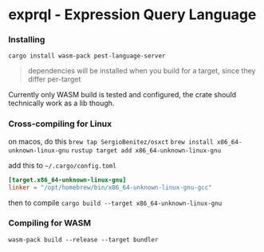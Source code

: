 # exprql - Expression Query Language

### Installing

`cargo install wasm-pack pest-language-server`

> dependencies will be installed when you build for a target, since they differ per-target

Currently only WASM build is tested and configured, the crate should technically work as a lib though.

### Cross-compiling for Linux

on macos, do this
`brew tap SergioBenitez/osxct`
`brew install x86_64-unknown-linux-gnu`
`rustup target add x86_64-unknown-linux-gnu`

add this to `~/.cargo/config.toml`

```toml
[target.x86_64-unknown-linux-gnu]
linker = "/opt/homebrew/bin/x86_64-unknown-linux-gnu-gcc"
```

then to compile
`cargo build --target x86_64-unknown-linux-gnu`

### Compiling for WASM

`wasm-pack build --release --target bundler`
